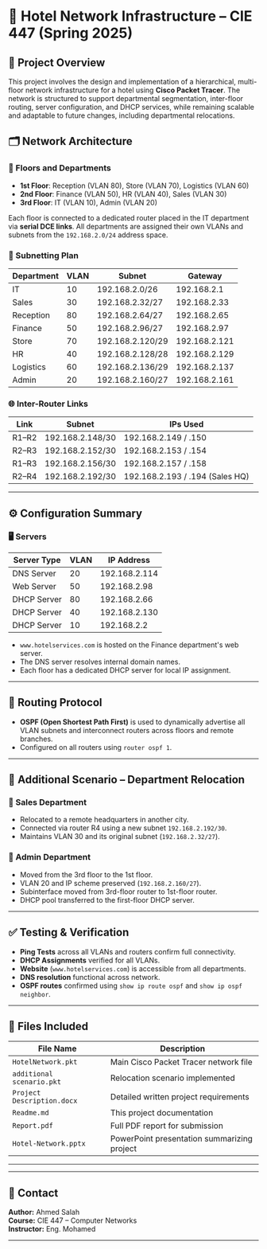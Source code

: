 # 🏨 Hotel Network Infrastructure – CIE 447 (Spring 2025)

## 📌 Project Overview
This project involves the design and implementation of a hierarchical, multi-floor network infrastructure for a hotel using **Cisco Packet Tracer**. The network is structured to support departmental segmentation, inter-floor routing, server configuration, and DHCP services, while remaining scalable and adaptable to future changes, including departmental relocations.

## 🗂️ Network Architecture

### 📶 Floors and Departments
- **1st Floor**: Reception (VLAN 80), Store (VLAN 70), Logistics (VLAN 60)
- **2nd Floor**: Finance (VLAN 50), HR (VLAN 40), Sales (VLAN 30)
- **3rd Floor**: IT (VLAN 10), Admin (VLAN 20)

Each floor is connected to a dedicated router placed in the IT department via **serial DCE links**. All departments are assigned their own VLANs and subnets from the `192.168.2.0/24` address space.

### 🧩 Subnetting Plan
| Department | VLAN | Subnet             | Gateway         |
|------------|------|--------------------|-----------------|
| IT         | 10   | 192.168.2.0/26     | 192.168.2.1     |
| Sales      | 30   | 192.168.2.32/27    | 192.168.2.33    |
| Reception  | 80   | 192.168.2.64/27    | 192.168.2.65    |
| Finance    | 50   | 192.168.2.96/27    | 192.168.2.97    |
| Store      | 70   | 192.168.2.120/29   | 192.168.2.121   |
| HR         | 40   | 192.168.2.128/28   | 192.168.2.129   |
| Logistics  | 60   | 192.168.2.136/29   | 192.168.2.137   |
| Admin      | 20   | 192.168.2.160/27   | 192.168.2.161   |

### 🌐 Inter-Router Links
| Link    | Subnet             | IPs Used                  |
|---------|--------------------|---------------------------|
| R1–R2   | 192.168.2.148/30   | 192.168.2.149 / .150      |
| R2–R3   | 192.168.2.152/30   | 192.168.2.153 / .154      |
| R1–R3   | 192.168.2.156/30   | 192.168.2.157 / .158      |
| R2–R4   | 192.168.2.192/30   | 192.168.2.193 / .194 (Sales HQ) |

---

## ⚙️ Configuration Summary

### 🖥️ Servers
| Server Type  | VLAN | IP Address       |
|--------------|------|------------------|
| DNS Server   | 20   | 192.168.2.114    |
| Web Server   | 50   | 192.168.2.98     |
| DHCP Server  | 80   | 192.168.2.66     |
| DHCP Server  | 40   | 192.168.2.130    |
| DHCP Server  | 10   | 192.168.2.2      |

- `www.hotelservices.com` is hosted on the Finance department's web server.
- The DNS server resolves internal domain names.
- Each floor has a dedicated DHCP server for local IP assignment.

---

## 🔁 Routing Protocol
- **OSPF (Open Shortest Path First)** is used to dynamically advertise all VLAN subnets and interconnect routers across floors and remote branches.
- Configured on all routers using `router ospf 1`.

---

## 🚚 Additional Scenario – Department Relocation

### 🏢 Sales Department
- Relocated to a remote headquarters in another city.
- Connected via router R4 using a new subnet `192.168.2.192/30`.
- Maintains VLAN 30 and its original subnet (`192.168.2.32/27`).

### 🧾 Admin Department
- Moved from the 3rd floor to the 1st floor.
- VLAN 20 and IP scheme preserved (`192.168.2.160/27`).
- Subinterface moved from 3rd-floor router to 1st-floor router.
- DHCP pool transferred to the first-floor DHCP server.

---

## ✅ Testing & Verification

- **Ping Tests** across all VLANs and routers confirm full connectivity.
- **DHCP Assignments** verified for all VLANs.
- **Website** (`www.hotelservices.com`) is accessible from all departments.
- **DNS resolution** functional across network.
- **OSPF routes** confirmed using `show ip route ospf` and `show ip ospf neighbor`.


---

## 📁 Files Included

| File Name                  | Description                                 |
|---------------------------|---------------------------------------------|
| `HotelNetwork.pkt`        | Main Cisco Packet Tracer network file       |
| `additional scenario.pkt` | Relocation scenario implemented             |
| `Project Description.docx`| Detailed written project requirements       |
| `Readme.md`               | This project documentation                  |
| `Report.pdf`              | Full PDF report for submission              |
| `Hotel-Network.pptx`      | PowerPoint presentation summarizing project |

---
---

## 🙋 Contact
**Author:** Ahmed Salah  
**Course:** CIE 447 – Computer Networks  
**Instructor:** Eng. Mohamed

---

